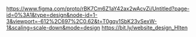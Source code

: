 https://www.figma.com/proto/rBK7Cm6Z1aY42ax2wAcvZi/Untitled?page-id=0%3A1&type=design&node-id=1-3&viewport=-612%2C697%2C0.62&t=T0gqv1SbK23vSexW-1&scaling=scale-down&mode=design
https://bit.ly/website_design_HIten
